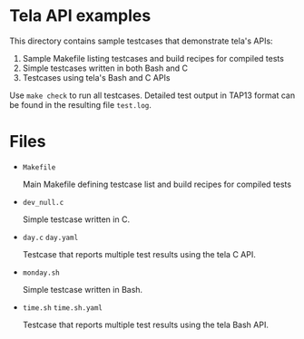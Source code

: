 Tela API examples
=================

This directory contains sample testcases that demonstrate tela's APIs:

 1. Sample Makefile listing testcases and build recipes for compiled tests
 2. Simple testcases written in both Bash and C
 3. Testcases using tela's Bash and C APIs

Use `make check` to run all testcases. Detailed test output in TAP13 format
can be found in the resulting file `test.log`.

# Files

- `Makefile`

  Main Makefile defining testcase list and build recipes for compiled tests

- `dev_null.c`

  Simple testcase written in C.

- `day.c`
  `day.yaml`

  Testcase that reports multiple test results using the tela C API.

- `monday.sh`

  Simple testcase written in Bash.

- `time.sh`
  `time.sh.yaml`

  Testcase that reports multiple test results using the tela Bash API.
